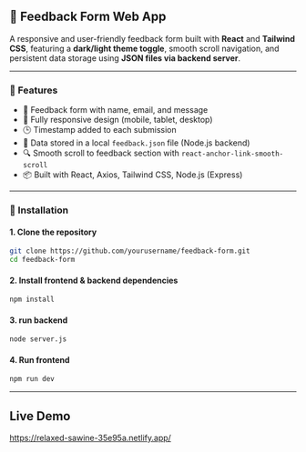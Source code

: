 ## 📝 Feedback Form Web App

A responsive and user-friendly feedback form built with **React** and **Tailwind CSS**, featuring a **dark/light theme toggle**, smooth scroll navigation, and persistent data storage using **JSON files via backend server**.

---

### 🔧 Features
- 💬 Feedback form with name, email, and message
- 📱 Fully responsive design (mobile, tablet, desktop)
- 🕒 Timestamp added to each submission
- 📁 Data stored in a local `feedback.json` file (Node.js backend)
- 🔍 Smooth scroll to feedback section with `react-anchor-link-smooth-scroll`
- 📦 Built with React, Axios, Tailwind CSS, Node.js (Express)

---

### 🚀 Installation

#### 1. Clone the repository

```bash
git clone https://github.com/yourusername/feedback-form.git
cd feedback-form
```

#### 2. Install frontend & backend dependencies

```bash
npm install
```

#### 3. run backend

```bash
node server.js
```

#### 4. Run frontend

```bash
npm run dev
```

---
## Live Demo
 https://relaxed-sawine-35e95a.netlify.app/